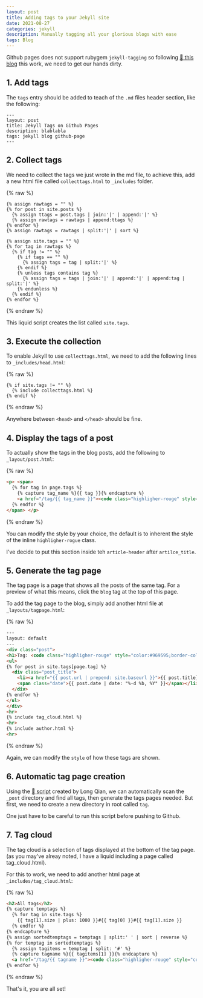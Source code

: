 ```yaml
---
layout: post
title: Adding tags to your Jekyll site
date: 2021-08-27
categories: jekyll
description: Manually tagging all your glorious blogs with ease
tags: Blog
---
```


Github pages does not support rubygem `jekyll-tagging` so following [:link: this blog](https://longqian.me/2017/02/09/github-jekyll-tag/) this work, we need to get our hands dirty.

## 1. Add tags

The `tags` entry should be added to teach of the `.md` files header section, like the following:

```
---
layout: post
title: Jekyll Tags on Github Pages
description: blablabla
tags: jekyll blog github-page
---
```

## 2. Collect tags

We need to collect the tags we just wrote in the md file, to achieve this, add a new html file called `collecttags.html` to `_includes` folder.

{% raw %}
```liquid
{% assign rawtags = "" %}
{% for post in site.posts %}
  {% assign ttags = post.tags | join:'|' | append:'|' %}
  {% assign rawtags = rawtags | append:ttags %}
{% endfor %}
{% assign rawtags = rawtags | split:'|' | sort %}

{% assign site.tags = "" %}
{% for tag in rawtags %}
  {% if tag != "" %}
    {% if tags == "" %}
      {% assign tags = tag | split:'|' %}
    {% endif %}
    {% unless tags contains tag %}
      {% assign tags = tags | join:'|' | append:'|' | append:tag | split:'|' %}
    {% endunless %}
  {% endif %}
{% endfor %}
```
{% endraw %}

This liquid script creates the list called `site.tags`.

## 3. Execute the collection

To enable Jekyll to use `collecttags.html`, we need to add the following lines to `_includes/head.html`:

{% raw %}
```liquid
{% if site.tags != "" %}
  {% include collecttags.html %}
{% endif %}
```
{% endraw %}

Anywhere between `<head>` and `</head>` should be fine.

## 4. Display the tags of a post

To actually show the tags in the blog posts, add the following to `_layout/post.html`:

{% raw %}
```html
<p> <span>
  {% for tag in page.tags %}
    {% capture tag_name %}{{ tag }}{% endcapture %}
    <a href="/tag/{{ tag_name }}"><code class="highligher-rouge" style="color:#969595;border-color:hsla(0, 0%, 59%,0.6)"><nobr>{{ tag_name }}</nobr></code>&nbsp;</a>
  {% endfor %}
</span> </p>
```
{% endraw %}

You can modify the style by your choice, the default is to inherent the style of the inline `highligher-rogue` class.

I've decide to put this section inside teh `article-header` after `artilce_title`.

## 5. Generate the tag page

The tag page is a page that shows all the posts of the same tag. For a preview of what this means, click the `blog` tag at the top of this page.

To add the tag page to the blog, simply add another html file at `_layouts/tagpage.html`:

{% raw %}
```html
---
layout: default
---
<div class="post">
<h1>Tag: <code class="highligher-rouge" style="color:#969595;border-color:hsla(0, 0%, 59%,0.6)"><nobr>{{ page.tag }}</nobr></code></h1>
<ul>
{% for post in site.tags[page.tag] %}
  <div class="post_title">
    <li><a href="{{ post.url | prepend: site.baseurl }}">{{ post.title}}</a>
    <span class="date">{{ post.date | date: "%-d %b, %Y" }}</span></li>
  </div>
{% endfor %}
</ul>
</div>
<hr>
{% include tag_cloud.html %}
<hr>
{% include author.html %}
<hr>
```
{% endraw %}

Again, we can modify the `style` of how these tags are shown.

## 6. Automatic tag page creation

Using the [:link: script]({{site.baseurl}}/tag_generator.py) created by Long Qian, we can automatically scan the `_post` directory and find all tags, then generate the tags pages needed. But first, we need to create a new directory in root called `tag`.

One just have to be careful to run this script before pushing to Github.

## 7. Tag cloud

The tag cloud is a selection of tags displayed at the bottom of the tag page. (as you may've alreay noted, I have a liquid including a page called tag_cloud.html).

For this to work, we need to add another html page at `_includes/tag_cloud.html`:

{% raw %}
```html
<h2>All tags</h2>
{% capture temptags %}
  {% for tag in site.tags %}
    {{ tag[1].size | plus: 1000 }}#{{ tag[0] }}#{{ tag[1].size }}
  {% endfor %}
{% endcapture %}
{% assign sortedtemptags = temptags | split:' ' | sort | reverse %}
{% for temptag in sortedtemptags %}
  {% assign tagitems = temptag | split: '#' %}
  {% capture tagname %}{{ tagitems[1] }}{% endcapture %}
  <a href="/tag/{{ tagname }}"><code class="highligher-rouge" style="color:#969595;border-color:hsla(0, 0%, 59%,0.6)"><nobr>{{ tagname }}</nobr></code></a>
{% endfor %}
```
{% endraw %}

That's it, you are all set!
